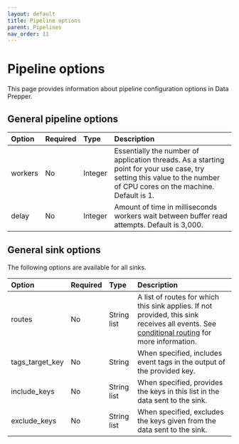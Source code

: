 ```yaml
---
layout: default
title: Pipeline options
parent: Pipelines
nav_order: 11
---
```


# Pipeline options

This page provides information about pipeline configuration options in Data Prepper. 

## General pipeline options

Option | Required | Type | Description
:--- | :--- | :--- | :---
workers | No | Integer | Essentially the number of application threads. As a starting point for your use case, try setting this value to the number of CPU cores on the machine. Default is 1.
delay | No | Integer | Amount of time in milliseconds workers wait between buffer read attempts. Default is 3,000.


## General sink options

The following options are available for all sinks.

Option | Required | Type        | Description
:--- | :--- |:------------| :---
routes | No | String list | A list of routes for which this sink applies. If not provided, this sink receives all events. See [conditional routing]({{site.url}}{{site.baseurl}}/data-prepper/pipelines/pipelines#conditional-routing) for more information.
tags_target_key | No | String   | When specified, includes event tags in the output of the provided key.
include_keys | No | String list | When specified, provides the keys in this list in the data sent to the sink.
exclude_keys | No | String list | When specified, excludes the keys given from the data sent to the sink.

